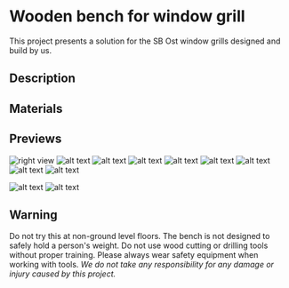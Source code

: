 # Wooden bench for window grill
This project presents a solution for the SB Ost window grills designed and build by us. 

## Description


## Materials


## Previews
![right view](local/preview/_DSC3589.png "Preview 1")
![alt text](local/preview/_DSC3599.png "Preview 2")
![alt text](local/preview/_DSC3667.png "Preview 3")
![alt text](local/preview/_DSC3694.png "Preview 4")
![alt text](local/preview/_DSC3749.png "Preview 6")
![alt text](local/preview/_DSC3761.png "Preview 7")
![alt text](local/preview/_DSC3769.png "Preview 8")
![alt text](local/preview/_DSC3782.png "Preview 9")
![alt text](local/preview/_DSC3835.png "Preview 11")


![alt text](local/preview/_DSC3811.png "Preview 10")
![alt text](local/preview/_DSC3728.png "Preview 5")


## Warning
Do not try this at non-ground level floors. The bench is not designed to safely hold a person's weight. Do not use wood cutting or drilling tools without proper training. Please always wear safety equipment when working with tools. *We do not take any responsibility for any damage or injury caused by this project.*